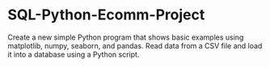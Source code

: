 # SQL-Python-Ecomm-Project
Create a new simple Python program that shows basic examples using matplotlib, numpy, seaborn, and pandas. Read data from a CSV file and load it into a database using a Python script.
